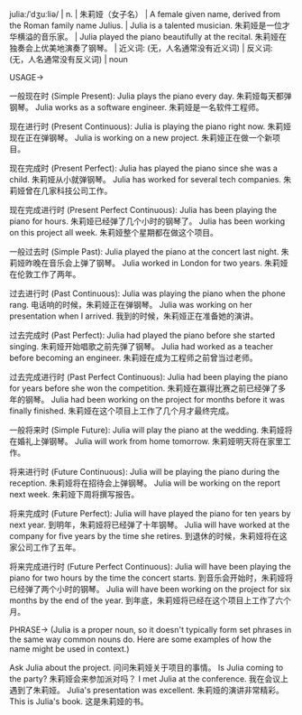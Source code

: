 julia:/ˈdʒuːliə/ | n. | 朱莉娅（女子名） | A female given name, derived from the Roman family name Julius.  | Julia is a talented musician. 朱莉娅是一位才华横溢的音乐家。 | Julia played the piano beautifully at the recital. 朱莉娅在独奏会上优美地演奏了钢琴。 | 近义词: (无，人名通常没有近义词) | 反义词: (无，人名通常没有反义词) | noun

USAGE->

一般现在时 (Simple Present):
Julia plays the piano every day. 朱莉娅每天都弹钢琴。
Julia works as a software engineer. 朱莉娅是一名软件工程师。

现在进行时 (Present Continuous):
Julia is playing the piano right now. 朱莉娅现在正在弹钢琴。
Julia is working on a new project. 朱莉娅正在做一个新项目。

现在完成时 (Present Perfect):
Julia has played the piano since she was a child. 朱莉娅从小就弹钢琴。
Julia has worked for several tech companies. 朱莉娅曾在几家科技公司工作。

现在完成进行时 (Present Perfect Continuous):
Julia has been playing the piano for hours. 朱莉娅已经弹了几个小时的钢琴了。
Julia has been working on this project all week. 朱莉娅整个星期都在做这个项目。

一般过去时 (Simple Past):
Julia played the piano at the concert last night. 朱莉娅昨晚在音乐会上弹了钢琴。
Julia worked in London for two years. 朱莉娅在伦敦工作了两年。

过去进行时 (Past Continuous):
Julia was playing the piano when the phone rang. 电话响的时候，朱莉娅正在弹钢琴。
Julia was working on her presentation when I arrived. 我到的时候，朱莉娅正在准备她的演讲。

过去完成时 (Past Perfect):
Julia had played the piano before she started singing. 朱莉娅开始唱歌之前先弹了钢琴。
Julia had worked as a teacher before becoming an engineer. 朱莉娅在成为工程师之前曾当过老师。

过去完成进行时 (Past Perfect Continuous):
Julia had been playing the piano for years before she won the competition. 朱莉娅在赢得比赛之前已经弹了多年的钢琴。
Julia had been working on the project for months before it was finally finished. 朱莉娅在这个项目上工作了几个月才最终完成。

一般将来时 (Simple Future):
Julia will play the piano at the wedding. 朱莉娅将在婚礼上弹钢琴。
Julia will work from home tomorrow. 朱莉娅明天将在家里工作。

将来进行时 (Future Continuous):
Julia will be playing the piano during the reception. 朱莉娅将在招待会上弹钢琴。
Julia will be working on the report next week. 朱莉娅下周将撰写报告。

将来完成时 (Future Perfect):
Julia will have played the piano for ten years by next year. 到明年，朱莉娅将已经弹了十年钢琴。
Julia will have worked at the company for five years by the time she retires. 到退休的时候，朱莉娅将在这家公司工作了五年。

将来完成进行时 (Future Perfect Continuous):
Julia will have been playing the piano for two hours by the time the concert starts. 到音乐会开始时，朱莉娅将已经弹了两个小时的钢琴。
Julia will have been working on the project for six months by the end of the year. 到年底，朱莉娅将已经在这个项目上工作了六个月。


PHRASE->
(Julia is a proper noun, so it doesn't typically form set phrases in the same way common nouns do.  Here are some examples of how the name might be used in context.)

Ask Julia about the project.  问问朱莉娅关于项目的事情。
Is Julia coming to the party? 朱莉娅会来参加派对吗？
I met Julia at the conference. 我在会议上遇到了朱莉娅。
Julia's presentation was excellent. 朱莉娅的演讲非常精彩。
This is Julia's book. 这是朱莉娅的书。
